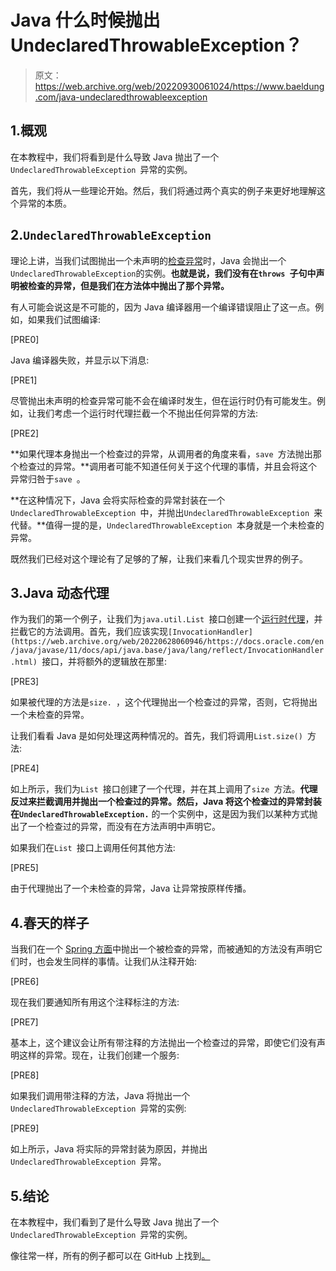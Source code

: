 # Java 什么时候抛出 UndeclaredThrowableException？

> 原文：<https://web.archive.org/web/20220930061024/https://www.baeldung.com/java-undeclaredthrowableexception>

## 1.概观

在本教程中，我们将看到是什么导致 Java 抛出了一个`UndeclaredThrowableException `异常的实例。

首先，我们将从一些理论开始。然后，我们将通过两个真实的例子来更好地理解这个异常的本质。

## 2.`UndeclaredThrowableException`

理论上讲，当我们试图抛出一个未声明的[检查异常](/web/20220628060946/https://www.baeldung.com/java-checked-unchecked-exceptions)时，Java 会抛出一个`UndeclaredThrowableException`的实例。**也就是说，我们没有在`throws `子句中声明被检查的异常，但是我们在方法体中抛出了那个异常。**

有人可能会说这是不可能的，因为 Java 编译器用一个编译错误阻止了这一点。例如，如果我们试图编译:

[PRE0]

Java 编译器失败，并显示以下消息:

[PRE1]

尽管抛出未声明的检查异常可能不会在编译时发生，但在运行时仍有可能发生。例如，让我们考虑一个运行时代理拦截一个不抛出任何异常的方法:

[PRE2]

**如果代理本身抛出一个检查过的异常，从调用者的角度来看，`save `方法抛出那个检查过的异常。**调用者可能不知道任何关于这个代理的事情，并且会将这个异常归咎于`save `。

**在这种情况下，Java 会将实际检查的异常封装在一个`UndeclaredThrowableException `中，并抛出`UndeclaredThrowableException `来代替。**值得一提的是，`UndeclaredThrowableException `本身就是一个未检查的异常。

既然我们已经对这个理论有了足够的了解，让我们来看几个现实世界的例子。

## 3.Java 动态代理

作为我们的第一个例子，让我们为`java.util.List `接口创建一个[运行时代理](/web/20220628060946/https://www.baeldung.com/java-dynamic-proxies)，并拦截它的方法调用。首先，我们应该实现`[InvocationHandler](https://web.archive.org/web/20220628060946/https://docs.oracle.com/en/java/javase/11/docs/api/java.base/java/lang/reflect/InvocationHandler.html) `接口，并将额外的逻辑放在那里:

[PRE3]

如果被代理的方法是`size. `，这个代理抛出一个检查过的异常，否则，它将抛出一个未检查的异常。

让我们看看 Java 是如何处理这两种情况的。首先，我们将调用`List.size() `方法:

[PRE4]

如上所示，我们为`List `接口创建了一个代理，并在其上调用了`size `方法。**代理反过来拦截调用并抛出一个检查过的异常。然后，Java 将这个检查过的异常封装在`UndeclaredThrowableException.`** 的一个实例中，这是因为我们以某种方式抛出了一个检查过的异常，而没有在方法声明中声明它。

如果我们在`List `接口上调用任何其他方法:

[PRE5]

由于代理抛出了一个未检查的异常，Java 让异常按原样传播。

## 4.春天的样子

当我们在一个 [Spring 方面](/web/20220628060946/https://www.baeldung.com/spring-aop)中抛出一个被检查的异常，而被通知的方法没有声明它们时，也会发生同样的事情。让我们从注释开始:

[PRE6]

现在我们要通知所有用这个注释标注的方法:

[PRE7]

基本上，这个建议会让所有带注释的方法抛出一个检查过的异常，即使它们没有声明这样的异常。现在，让我们创建一个服务:

[PRE8]

如果我们调用带注释的方法，Java 将抛出一个`UndeclaredThrowableException `异常的实例:

[PRE9]

如上所示，Java 将实际的异常封装为原因，并抛出`UndeclaredThrowableException `异常。

## 5.结论

在本教程中，我们看到了是什么导致 Java 抛出了一个`UndeclaredThrowableException `异常的实例。

像往常一样，所有的例子都可以在 GitHub 上找到[。](https://web.archive.org/web/20220628060946/https://github.com/eugenp/tutorials/tree/master/spring-aop-2)